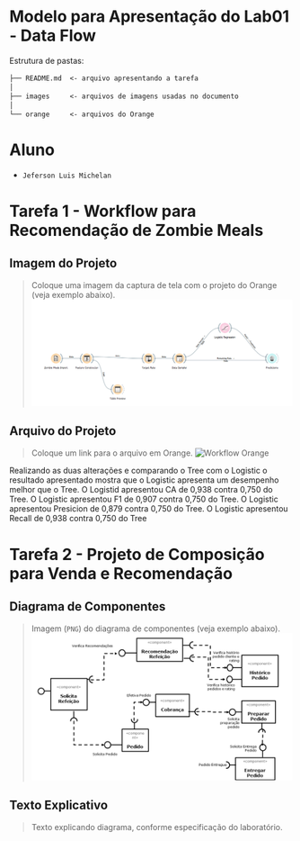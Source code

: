# Modelo para Apresentação do Lab01 - Data Flow

Estrutura de pastas:

~~~
├── README.md  <- arquivo apresentando a tarefa
│
├── images     <- arquivos de imagens usadas no documento
│
└── orange     <- arquivos do Orange
~~~

# Aluno
* `Jeferson Luis Michelan`

# Tarefa 1 - Workflow para Recomendação de Zombie Meals

## Imagem do Projeto
> Coloque uma imagem da captura de tela com o projeto do Orange (veja exemplo abaixo).
![Workflow Orange](images/zombie-meals-logistic.png)

## Arquivo do Projeto
> Coloque um link para o arquivo em Orange.
![Workflow Orange](orange/zombie-meals-logistic.png)

Realizando as duas alterações e comparando o Tree com o Logistic o resultado apresentado mostra que o Logistic apresenta um desempenho melhor que o Tree.
O Logistid apresentou CA de 0,938 contra 0,750 do Tree.
O Logistic apresentou F1 de 0,907 contra 0,750 do Tree.
O Logistic apresentou Presicion de 0,879 contra 0,750 do Tree.
O Logistic apresentou Recall de 0,938 contra 0,750 do Tree

# Tarefa 2 - Projeto de Composição para Venda e Recomendação

## Diagrama de Componentes

> Imagem (`PNG`) do diagrama de componentes (veja exemplo abaixo).
![Diagrama Venda](images/diagrama-componentes-venda.png)

## Texto Explicativo

> Texto explicando diagrama, conforme especificação do laboratório.
